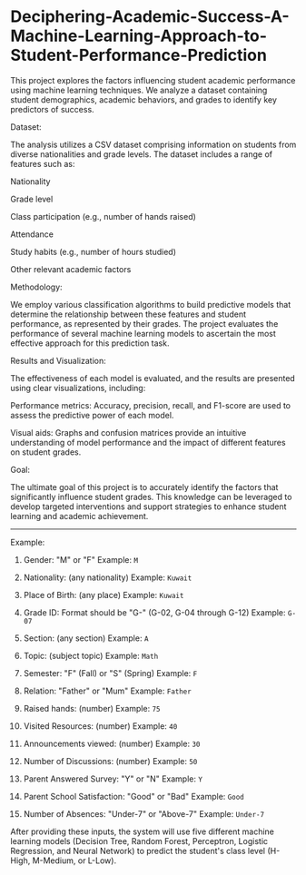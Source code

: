 # Deciphering-Academic-Success-A-Machine-Learning-Approach-to-Student-Performance-Prediction

This project explores the factors influencing student academic performance using machine learning techniques. We analyze a dataset containing student demographics, academic behaviors, and grades to identify key predictors of success.

Dataset:

The analysis utilizes a CSV dataset comprising information on students from diverse nationalities and grade levels. The dataset includes a range of features such as:

Nationality

Grade level

Class participation (e.g., number of hands raised)

Attendance

Study habits (e.g., number of hours studied)

Other relevant academic factors

Methodology:

We employ various classification algorithms to build predictive models that determine the relationship between these features and student performance, as represented by their grades. The project evaluates the performance of several machine learning models to ascertain the most effective approach for this prediction task.

Results and Visualization:

The effectiveness of each model is evaluated, and the results are presented using clear visualizations, including:

Performance metrics: Accuracy, precision, recall, and F1-score are used to assess the predictive power of each model.

Visual aids: Graphs and confusion matrices provide an intuitive understanding of model performance and the impact of different features on student grades.

Goal:

The ultimate goal of this project is to accurately identify the factors that significantly influence student grades. This knowledge can be leveraged to develop targeted interventions and support strategies to enhance student learning and academic achievement.

***

Example:

1. Gender: "M" or "F"
   Example: `M`

2. Nationality: (any nationality)
   Example: `Kuwait`

3. Place of Birth: (any place)
   Example: `Kuwait`

4. Grade ID: Format should be "G-<number>" (G-02, G-04 through G-12)
   Example: `G-07`

5. Section: (any section)
   Example: `A`

6. Topic: (subject topic)
   Example: `Math`

7. Semester: "F" (Fall) or "S" (Spring)
   Example: `F`

8. Relation: "Father" or "Mum"
   Example: `Father`

9. Raised hands: (number)
   Example: `75`

10. Visited Resources: (number)
    Example: `40`

11. Announcements viewed: (number)
    Example: `30`

12. Number of Discussions: (number)
    Example: `50`

13. Parent Answered Survey: "Y" or "N"
    Example: `Y`

14. Parent School Satisfaction: "Good" or "Bad"
    Example: `Good`

15. Number of Absences: "Under-7" or "Above-7"
    Example: `Under-7`

After providing these inputs, the system will use five different machine learning models (Decision Tree, Random Forest, Perceptron, Logistic Regression, and Neural Network) to predict the student's class level (H-High, M-Medium, or L-Low).
